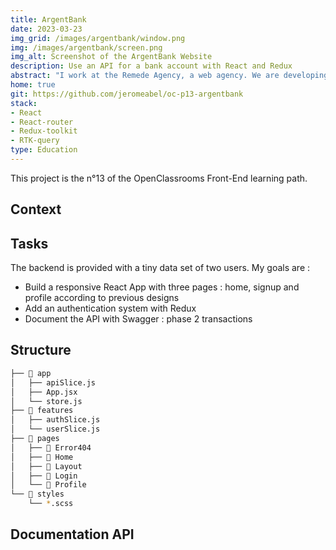 ```yaml
---
title: ArgentBank
date: 2023-03-23
img_grid: /images/argentbank/window.png
img: /images/argentbank/screen.png
img_alt: Screenshot of the ArgentBank Website
description: Use an API for a bank account with React and Redux
abstract: "I work at the Remede Agency, a web agency. We are developing a full-stack app for a new bank company, ArgentBank"
home: true
git: https://github.com/jeromeabel/oc-p13-argentbank
stack:
- React
- React-router
- Redux-toolkit
- RTK-query
type: Education
---
```



This project is the n°13 of the OpenClassrooms Front-End learning path.

## Context


## Tasks

The backend is provided with a tiny data set of two users. My goals are :
- Build a responsive React App with three pages : home, signup and profile according to previous designs
- Add an authentication system with Redux
- Document the API with Swagger : phase 2 transactions
  

## Structure

```bash
├── 📂 app
│   ├── apiSlice.js
│   ├── App.jsx
│   └── store.js
├── 📂 features
│   ├── authSlice.js
│   └── userSlice.js
├── 📂 pages
│   ├── 📂 Error404
│   ├── 📂 Home
│   ├── 📂 Layout
│   ├── 📂 Login
│   └── 📂 Profile
└── 📂 styles
    └── *.scss
```

## Documentation API

